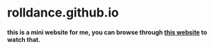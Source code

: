 # rolldance.github.io

#### this is a mini website for me, you can browse through [this website](http://rolldance.github.io) to watch that.
